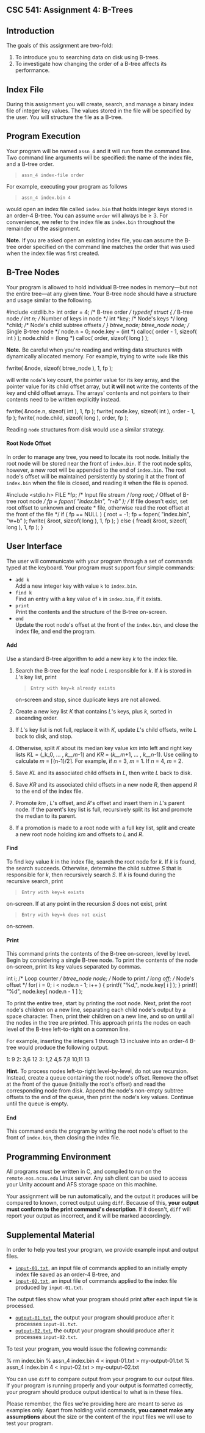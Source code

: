 CSC 541: Assignment 4: B-Trees
------------------------------

Introduction
------------

The goals of this assignment are two-fold:

1.  To introduce you to searching data on disk using B-trees.
2.  To investigate how changing the order of a B-tree affects its performance.

Index File
----------

During this assignment you will create, search, and manage a binary index file of integer key values. The values stored in the file will be specified by the user. You will structure the file as a B-tree.

Program Execution
-----------------

Your program will be named `assn_4` and it will run from the command line. Two command line arguments will be specified: the name of the index file, and a B-tree order.

> `assn_4 index-file order`

For example, executing your program as follows

> `assn_4 index.bin 4`

would open an index file called `index.bin` that holds integer keys stored in an order-4 B-tree. You can assume `order` will always be ≥ 3. For convenience, we refer to the index file as `index.bin` throughout the remainder of the assignment.

**Note.** If you are asked open an existing index file, you can assume the B-tree order specified on the command line matches the order that was used when the index file was first created.

B-Tree Nodes
------------

Your program is allowed to hold individual B-tree nodes in memory—but not the entire tree—at any given time. Your B-tree node should have a structure and usage similar to the following.

#include <stdlib.h> int order = 4; /* B-tree order */ typedef struct { /* B-tree node */ int n; /* Number of keys in node */ int \*key; /\* Node's keys */ long \*child; /\* Node's child subtree offsets */ } btree\_node; btree\_node node; /* Single B-tree node */ node.n = 0; node.key = (int *) calloc( order - 1, sizeof( int ) ); node.child = (long *) calloc( order, sizeof( long ) );

**Note.** Be careful when you're reading and writing data structures with dynamically allocated memory. For example, trying to write `node` like this

fwrite( &node, sizeof( btree_node ), 1, fp );

will write `node`'s key count, the pointer value for its key array, and the pointer value for its child offset array, but **it will not** write the contents of the key and child offset arrays. The arrays' contents and not pointers to their contents need to be written explicitly instead.

fwrite( &node.n, sizeof( int ), 1, fp ); fwrite( node.key, sizeof( int ), order - 1, fp ); fwrite( node.child, sizeof( long ), order, fp );

Reading `node` structures from disk would use a similar strategy.

#### Root Node Offset

In order to manage any tree, you need to locate its root node. Initially the root node will be stored near the front of `index.bin`. If the root node splits, however, a new root will be appended to the end of `index.bin`. The root node's offset will be maintained persistently by storing it at the front of `index.bin` when the file is closed, and reading it when the file is opened.

#include <stdio.h> FILE \*fp; /\* Input file stream */ long root; /* Offset of B-tree root node */ fp = fopen( "index.bin", "r+b" ); /* If file doesn't exist, set root offset to unknown and create * file, otherwise read the root offset at the front of the file */ if ( fp == NULL ) { root = -1; fp = fopen( "index.bin", "w+b" ); fwrite( &root, sizeof( long ), 1, fp ); } else { fread( &root, sizeof( long ), 1, fp ); }

User Interface
--------------

The user will communicate with your program through a set of commands typed at the keyboard. Your program must support four simple commands:

*   `add k`  
    Add a new integer key with value `k` to `index.bin`.
*   `find k`  
    Find an entry with a key value of `k` in `index.bin`, if it exists.
*   `print`  
    Print the contents and the structure of the B-tree on-screen.
*   `end`  
    Update the root node's offset at the front of the `index.bin`, and close the index file, and end the program.

#### Add

Use a standard B-tree algorithm to add a new key _k_ to the index file.

1.  Search the B-tree for the leaf node _L_ responsible for _k_. If _k_ is stored in _L_'s key list, print
    
    > `Entry with key=k already exists`
    
    on-screen and stop, since duplicate keys are not allowed.
2.  Create a new key list _K_ that contains _L_'s keys, plus _k_, sorted in ascending order.
3.  If _L_'s key list is not full, replace it with _K_, update _L_'s child offsets, write _L_ back to disk, and stop.
4.  Otherwise, split _K_ about its median key value _km_ into left and right key lists _KL_ = (_k_0, ... , _k__m_-1) and _KR_ = (_k__m_+1, ... , _k__n_-1). Use ceiling to calculate _m_ = ⌈(n-1)/2⌉. For example, if _n_ = 3, _m_ = 1\. If _n_ = 4, _m_ = 2.
5.  Save _KL_ and its associated child offsets in _L_, then write _L_ back to disk.
6.  Save _KR_ and its associated child offsets in a new node _R_, then append _R_ to the end of the index file.
7.  Promote _km_ , _L_'s offset, and _R_'s offset and insert them in _L_'s parent node. If the parent's key list is full, recursively split its list and promote the median to its parent.
8.  If a promotion is made to a root node with a full key list, split and create a new root node holding _km_ and offsets to _L_ and _R_.

#### Find

To find key value _k_ in the index file, search the root node for _k_. If _k_ is found, the search succeeds. Otherwise, determine the child subtree _S_ that is responsible for _k_, then recursively search _S_. If _k_ is found during the recursive search, print

> `Entry with key=k exists`

on-screen. If at any point in the recursion _S_ does not exist, print

> `Entry with key=k does not exist`

on-screen.

#### Print

This command prints the contents of the B-tree on-screen, level by level. Begin by considering a single B-tree node. To print the contents of the node on-screen, print its key values separated by commas.

int i; /* Loop counter */ btree_node node; /* Node to print */ long off; /* Node's offset */ for( i = 0; i < node.n - 1; i++ ) { printf( "%d,", node.key\[ i \] ); } printf( "%d", node.key\[ node.n - 1 \] );

To print the entire tree, start by printing the root node. Next, print the root node's children on a new line, separating each child node's output by a space character. Then, print their children on a new line, and so on until all the nodes in the tree are printed. This approach prints the nodes on each level of the B-tree left-to-right on a common line.

For example, inserting the integers 1 through 13 inclusive into an order-4 B-tree would produce the following output.

1: 9 2: 3,6 12 3: 1,2 4,5 7,8 10,11 13

**Hint.** To process nodes left-to-right level-by-level, do not use recursion. Instead, create a queue containing the root node's offset. Remove the offset at the front of the queue (initially the root's offset) and read the corresponding node from disk. Append the node's non-empty subtree offsets to the end of the queue, then print the node's key values. Continue until the queue is empty.

#### End

This command ends the program by writing the root node's offset to the front of `index.bin`, then closing the index file.

Programming Environment
-----------------------

All programs must be written in C, and compiled to run on the `remote.eos.ncsu.edu` Linux server. Any ssh client can be used to access your Unity account and AFS storage space on this machine.

Your assignment will be run automatically, and the output it produces will be compared to known, correct output using `diff`. Because of this, **your output must conform to the print command's description**. If it doesn't, `diff` will report your output as incorrect, and it will be marked accordingly.

Supplemental Material
---------------------

In order to help you test your program, we provide example input and output files.

*   [`input-01.txt`](input-01.txt), an input file of commands applied to an initially empty index file saved as an order-4 B-tree, and
*   [`input-02.txt`](input-02.txt), an input file of commands applied to the index file produced by `input-01.txt`.

The output files show what your program should print after each input file is processed.

*   [`output-01.txt`](output-01.txt), the output your program should produce after it processes `input-01.txt`.
*   [`output-02.txt`](output-02.txt), the output your program should produce after it processes `input-02.txt`.

To test your program, you would issue the following commands:

% rm index.bin % assn\_4 index.bin 4 < input-01.txt > my-output-01.txt % assn\_4 index.bin 4 < input-02.txt > my-output-02.txt

You can use `diff` to compare output from your program to our output files. If your program is running properly and your output is formatted correctly, your program should produce output identical to what is in these files.

Please remember, the files we're providing here are meant to serve as examples only. Apart from holding valid commands, **you cannot make any assumptions** about the size or the content of the input files we will use to test your program.

